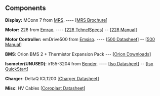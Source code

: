 ## Components

**Display:** MConn 7 from [MRS]. ---- \[[MRS Brochure]\]

**Motor:** 228 from [Emrax]. ---- \[[228 TchnclSpecs]\] -- \[[228 Manual]\]

**Motor Controller:** emDrive500 from [Emsiso]. ---- \[[500 Datasheet]\] -- \[[500 Manual]\]

**BMS**: Orion BMS 2 + Thermistor Expansion Pack --- \[[Orion Downloads]\]

**Isometer(UNUSED)**: ir155-3204 from [Bender]. ---- \[[Iso Datasheet]\] -- \[[Iso QuickStart]\]

**Charger**: DeltaQ ICL1200 \[[Charger Datasheet]\]

**Misc**: HV Cables \[[Coroplast Datasheet]\]



[MRS]: https://www.mrs-electronics.com/products/detail/display-mconn-7#
[MRS Brochure]: https://github.com/SparkElectricRacing/AtlasGeneral/files/7048743/MConn7i-display-brochure.pdf
[Emrax]: https://emrax.com/e-motors/emrax-228/
[228 TchnclSpecs]: https://github.com/SparkElectricRacing/AtlasGeneral/files/7148439/emrax_228_technical_data_table_graphs_5.4.pdf
[228 Manual]: https://github.com/SparkElectricRacing/AtlasGeneral/files/7148440/manual_for_emrax_motors_version_5.4.pdf
[Emsiso]: https://www.emdrive-mobility.com/portfolio/emdrive-500/
[500 Datasheet]: https://github.com/SparkElectricRacing/AtlasGeneral/files/7148452/emDrive_500_datasheet_V2_6.pdf
[500 Manual]: https://github.com/SparkElectricRacing/AtlasGeneral/files/7148449/emDrive.User.Manual_v2_2.pdf
[Orion Downloads]: http://www.orionbms.com/resources/
[Bender]: https://www.bender.de/en/products/insulation-monitoring/isometer_ir155-3203ir155-3204
[Iso Datasheet]: https://github.com/SparkElectricRacing/AtlasGeneral/files/7148433/IR155-32xx-V004_D00115_D_XXEN.Datasheet.pdf
[Iso Quickstart]: https://github.com/SparkElectricRacing/AtlasGeneral/files/7148432/IR155-32xx-V004_D00115_D_XXEN.Quick.Start.pdf
[Charger Datasheet]: https://drive.google.com/file/d/17kTXdek8OwJ5_Oe63_JMuOoHM_ibTPcD/view?usp=sharing
[Coroplast Datasheet]: https://drive.google.com/file/d/1FdyJwvWDMr8d81jAtk55zOqkSc7rNCIc/view?usp=sharing
